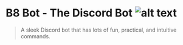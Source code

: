 

B8 Bot - The Discord Bot ![alt text](https://media.discordapp.net/attachments/521810097157046322/525076660735705109/B8_Bot_SmallWhiteBG.jpg?width=200&height=200 "B8 Bot Logo")
===========================================

>A sleek Discord bot that has lots of fun, practical, and intuitive commands.
